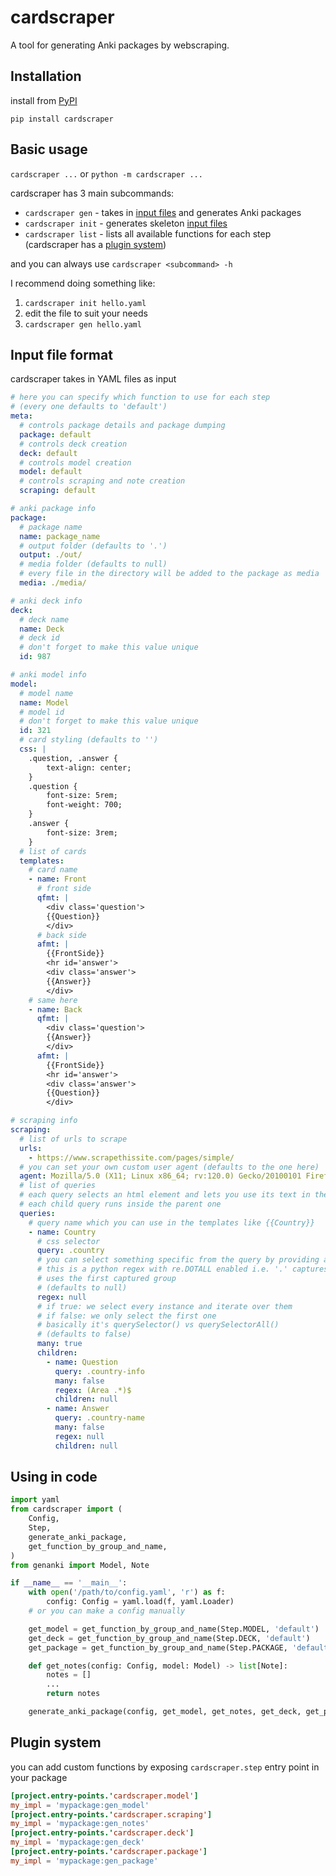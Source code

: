 # cardscraper

A tool for generating Anki packages by webscraping.

## Installation

install from [PyPI](https://pypi.org/project/cardscraper/)

```
pip install cardscraper
```

## Basic usage

`cardscraper ...` or `python -m cardscraper ...`

cardscraper has 3 main subcommands:

- `cardscraper gen` - takes in [input files](#input-file-format) and generates Anki packages
- `cardscraper init` - generates skeleton [input files](#input-file-format)
- `cardscraper list` - lists all available functions for each step (cardscraper has a [plugin system](#plugin-system))

and you can always use `cardscraper <subcommand> -h`

I recommend doing something like:

1. `cardscraper init hello.yaml`
2. edit the file to suit your needs
3. `cardscraper gen hello.yaml`

## Input file format

cardscraper takes in YAML files as input

```yaml
# here you can specify which function to use for each step
# (every one defaults to 'default')
meta:
  # controls package details and package dumping
  package: default
  # controls deck creation
  deck: default
  # controls model creation
  model: default
  # controls scraping and note creation
  scraping: default

# anki package info
package:
  # package name
  name: package_name
  # output folder (defaults to '.')
  output: ./out/
  # media folder (defaults to null)
  # every file in the directory will be added to the package as media
  media: ./media/

# anki deck info
deck:
  # deck name
  name: Deck
  # deck id
  # don't forget to make this value unique
  id: 987

# anki model info
model:
  # model name
  name: Model
  # model id
  # don't forget to make this value unique
  id: 321
  # card styling (defaults to '')
  css: |
    .question, .answer {
        text-align: center;
    }
    .question {
        font-size: 5rem;
        font-weight: 700;
    }
    .answer {
        font-size: 3rem;
    }
  # list of cards
  templates:
    # card name
    - name: Front
      # front side
      qfmt: |
        <div class='question'>
        {{Question}}
        </div>
      # back side
      afmt: |
        {{FrontSide}}
        <hr id='answer'>
        <div class='answer'>
        {{Answer}}
        </div>
    # same here
    - name: Back
      qfmt: |
        <div class='question'>
        {{Answer}}
        </div>
      afmt: |
        {{FrontSide}}
        <hr id='answer'>
        <div class='answer'>
        {{Question}}
        </div>

# scraping info
scraping:
  # list of urls to scrape
  urls:
    - https://www.scrapethissite.com/pages/simple/
  # you can set your own custom user agent (defaults to the one here)
  agent: Mozilla/5.0 (X11; Linux x86_64; rv:120.0) Gecko/20100101 Firefox/120.0
  # list of queries
  # each query selects an html element and lets you use its text in the templates
  # each child query runs inside the parent one
  queries:
    # query name which you can use in the templates like {{Country}}
    - name: Country
      # css selector
      query: .country
      # you can select something specific from the query by providing a regex
      # this is a python regex with re.DOTALL enabled i.e. '.' captures '\n'
      # uses the first captured group
      # (defaults to null)
      regex: null
      # if true: we select every instance and iterate over them
      # if false: we only select the first one
      # basically it's querySelector() vs querySelectorAll()
      # (defaults to false)
      many: true
      children:
        - name: Question
          query: .country-info
          many: false
          regex: (Area .*)$
          children: null
        - name: Answer
          query: .country-name
          many: false
          regex: null
          children: null
```

## Using in code

```py
import yaml
from cardscraper import (
    Config,
    Step,
    generate_anki_package,
    get_function_by_group_and_name,
)
from genanki import Model, Note

if __name__ == '__main__':
    with open('/path/to/config.yaml', 'r') as f:
        config: Config = yaml.load(f, yaml.Loader)
    # or you can make a config manually

    get_model = get_function_by_group_and_name(Step.MODEL, 'default')
    get_deck = get_function_by_group_and_name(Step.DECK, 'default')
    get_package = get_function_by_group_and_name(Step.PACKAGE, 'default')

    def get_notes(config: Config, model: Model) -> list[Note]:
        notes = []
        ...
        return notes

    generate_anki_package(config, get_model, get_notes, get_deck, get_package)
```

## Plugin system

you can add custom functions by exposing `cardscraper.step` entry point in your package

```toml
[project.entry-points.'cardscraper.model']
my_impl = 'mypackage:gen_model'
[project.entry-points.'cardscraper.scraping']
my_impl = 'mypackage:gen_notes'
[project.entry-points.'cardscraper.deck']
my_impl = 'mypackage:gen_deck'
[project.entry-points.'cardscraper.package']
my_impl = 'mypackage:gen_package'
```
